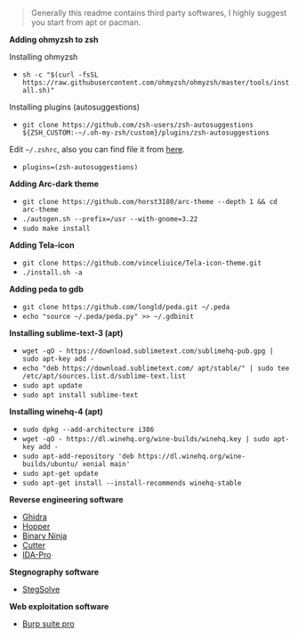 > Generally this readme contains third party softwares, I highly suggest you start from apt or pacman.

**Adding ohmyzsh to zsh**

  Installing ohmyzsh
  * `sh -c "$(curl -fsSL https://raw.githubusercontent.com/ohmyzsh/ohmyzsh/master/tools/install.sh)"`
  
  Installing plugins (autosuggestions) 
  * `git clone https://github.com/zsh-users/zsh-autosuggestions ${ZSH_CUSTOM:-~/.oh-my-zsh/custom}/plugins/zsh-autosuggestions`
    
  Edit `~/.zshrc`, also you can find file it from [here](https://github.com/ByamB4/Fresh-Unix-OS/blob/master/~/.zshrc).
  * `plugins=(zsh-autosuggestions)` 
 
**Adding Arc-dark theme**

 * `git clone https://github.com/horst3180/arc-theme --depth 1 && cd arc-theme`
 * `./autogen.sh --prefix=/usr --with-gnome=3.22`
 * `sudo make install`

**Adding Tela-icon**
 
 * `git clone https://github.com/vinceliuice/Tela-icon-theme.git`
 * `./install.sh -a`
 
**Adding peda to gdb**

 * `git clone https://github.com/longld/peda.git ~/.peda`
 * `echo "source ~/.peda/peda.py" >> ~/.gdbinit`
 
**Installing sublime-text-3 (apt)**

 * `wget -qO - https://download.sublimetext.com/sublimehq-pub.gpg | sudo apt-key add -`
 * `echo "deb https://download.sublimetext.com/ apt/stable/" | sudo tee /etc/apt/sources.list.d/sublime-text.list`
 * `sudo apt update`
 * `sudo apt install sublime-text`
 
**Installing winehq-4 (apt)**
 * `sudo dpkg --add-architecture i386`
 * `wget -qO - https://dl.winehq.org/wine-builds/winehq.key | sudo apt-key add -`
 * `sudo apt-add-repository 'deb https://dl.winehq.org/wine-builds/ubuntu/ xenial main'`
 * `sudo apt-get update`
 * `sudo apt-get install --install-recommends winehq-stable`

**Reverse engineering software**
  
  * [Ghidra](https://ghidra-sre.org/)
  * [Hopper](https://www.hopperapp.com/)
  * [Binary Ninja](https://binary.ninja/demo/)
  * [Cutter](https://cutter.re/)
  * [IDA-Pro](https://drive.google.com/uc?id=1alqfGr6w9RBoRWqMo_7GEvLhu8H8lkuc&export=download)
  
**Stegnography software**
  * [StegSolve](https://drive.google.com/open?id=1VFn2ukSjw7YU8PeJNdR4KwndWBR1ejEY)

**Web exploitation software**
  * [Burp suite pro](https://drive.google.com/uc?id=10RwrjnC4diW3nlGS0SBRpkR05L93zDOE&export=download)
 
